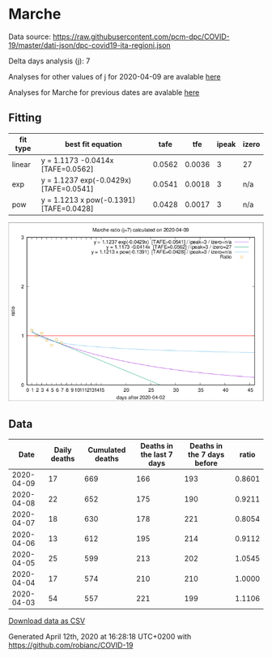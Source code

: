 # Marche

Data source: https://raw.githubusercontent.com/pcm-dpc/COVID-19/master/dati-json/dpc-covid19-ita-regioni.json

Delta days analysis (j): 7

Analyses for other values of j for 2020-04-09 are avalable [here](../README.md)

Analyses for Marche for previous dates are avalable [here](../../README.md)

## Fitting 
|fit type|best fit equation|tafe|tfe|ipeak|izero|
|-------|-----|--------|------|---|---|
|linear|y = 1.1173 -0.0414x  [TAFE=0.0562]|0.0562|0.0036|3|27|
|exp|y = 1.1237 exp(-0.0429x)  [TAFE=0.0541]|0.0541|0.0018|3|n/a|
|pow|y = 1.1213 x pow(-0.1391)  [TAFE=0.0428]|0.0428|0.0017|3|n/a|

![Plot](COVID-19_marche_j7_2020-04-09.png)

## Data
|Date|Daily deaths|Cumulated deaths|Deaths in the last 7 days|Deaths in the 7 days before|ratio|
|----|----------|-----------|-------|--------------------|-----|
|2020-04-09|17|669|166|193|0.8601|
|2020-04-08|22|652|175|190|0.9211|
|2020-04-07|18|630|178|221|0.8054|
|2020-04-06|13|612|195|214|0.9112|
|2020-04-05|25|599|213|202|1.0545|
|2020-04-04|17|574|210|210|1.0000|
|2020-04-03|54|557|221|199|1.1106|

[Download data as CSV](COVID-19_marche_j7_2020-04-09.csv)

Generated April 12th, 2020 at 16:28:18 UTC+0200 with https://github.com/robianc/COVID-19
